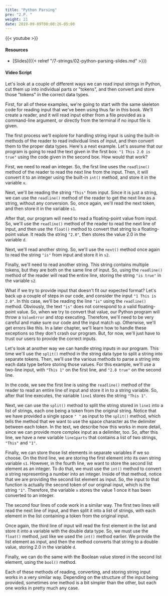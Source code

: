 ```yaml
---
title: "Python Parsing"
pre: "2.P. "
weight: 21
date: 2019-09-09T00:00:26-05:00
---
```


{{< youtube  >}}

#### Resources

* [Slides]({{< relref "/7-strings/02-python-parsing-slides.md" >}})

#### Video Script

Let's look at a couple of different ways we can read input strings in Python, cut them up into individual parts or "tokens", and then convert and store those "tokens" in the correct data types.

First, for all of these examples, we're going to start with the same skeleton code for reading input that we've been using thus far in this book. We'll create a reader, and it will read input either from a file provided as a command-line argument, or directly from the terminal if no input file is given.

The first process we'll explore for handling string input is using the built-in methods of the reader to read individual lines of input, and then convert them to the proper data types. Here's a next example. Let's assume that our program is going to read the text given in the first box: `"1 This 2.0 is true"` using the code given in the second box. How would that work?

First, we need to read an integer. So, the first line uses the `readline()` method of the reader to read the next line from the input. Then, it will convert it to an integer using the built-in `int()` method, and store it in the variable `x`.

Next, we'll be reading the string `"This"` from input. Since it is just a string, we can use the `readline()` method of the reader to get the next line as a string, without any conversion. So, once again, we'll read the next token, and then store it in the variable `s1`.

After that, our program will need to read a floating-point value from input. So, we'll use the `readline()` method of the reader to read the next line of input, and then use the `float()` method to convert that string to a floating-point value. It reads the string `"2.0"`, then stores the value 2.0 in the variable `d`.

Next, we'll read another string. So, we'll use the `next()` method once again to read the string `"is"` from input and store it in `s2`.

Finally, we'll need to read another string. This string contains multiple tokens, but they are both on the same line of input. So, using the `readline()` method of the reader will read the entire line, storing the string `"is true"` in the variable `s2`.

What if we try to provide input that doesn't fit our expected format? Let's back up a couple of steps in our code, and consider the input `"1 This is 2.0"`. In this case, we'll be reading the line `"is"` using the `readline()` method. Obviously, the text `"is"` does not correspond to a valid floating-point value. So, when we try to convert that value, our Python program will throw a `ValueError` and stop executing. Therefore, we'll need to be very careful and make sure our code and the input match up. Otherwise, we'll get errors like this. In a later chapter, we'll learn how to handle these exceptions so they don't crash our program. But, for now, we'll just have to trust our users to provide the correct inputs.

Let's look at another way we can handle string inputs in our program. This time we'll use the `split()` method in the string data type to split a string into separate tokens. Then, we'll use the various methods to parse a string into each data type before storing those values. For this example, we'll use a two-line input, with `"This 1"` on the first line, and `"2.0 true"` on the second line.

In the code, we see the first line is using the `readline()` method of the reader to read an entire line of input and store it in to a string variable. So, after that line executes, the variable `line1` stores the string `"This 1"`.

Next, we can use the `split()` method to split the string stored in `line1` into a list of strings, each one being a token from the original string. Notice that we have provided a single space `" "` as input to the `split()` method, which tells the method that we want to use the space character as the delimiter between each token. In the text, we describe how this works in more detail, since we can provide more complex input as a delimiter, too. So, after this line, we have a new variable `line1parts` that contains a list of two strings, `"This"` and `"1"`.

Finally, we can store those list elements in separate variables if we so choose. On the third line, we are storing the first element into its own string variable `s1`. However, in the fourth line, we want to store the second list element as an integer. To do that, we must use the `int()` method to convert a string representing a number into an integer. Inside of that method, notice that we are providing the second list element as input. So, the input to that function is actually the second token of our original input, which is the string `"1"`. Therefore, the variable `x` stores the value 1 once it has been converted to an integer.

The second four lines of code work in a similar way. The first two lines will read the next line of input, and then split it into a list of strings, with each element in the list containing a token from the original input.

Once again, the third line of input will read the first element in the list and store it into a variable with the double data type. So, we must use the `float()` method, just like we used the `int()` method earlier. We provide the list element as input, and then the method converts that string to a double value, storing 2.0 in the variable `d`.

Finally, we can do the same with the Boolean value stored in the second list element, using the `bool()` method.

Each of these methods of reading, converting, and storing string input works in a very similar way. Depending on the structure of the input being provided, sometimes one method is a bit simpler than the other, but each one works in pretty much any case.
